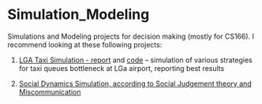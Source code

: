 # Simulation_Modeling
Simulations and Modeling projects for decision making (mostly for CS166). 
I recommend looking at these following projects:

1. [LGA Taxi Simulation - report](https://github.com/tomereldor/Simulation_Modeling/blob/master/CS166%20Final%20%E2%80%93%20LGA%20Taxi%20Simulation%20-%20Tomer.pdf) and [code](https://github.com/tomereldor/Simulation_Modeling/blob/master/CS166%20Final%20%E2%80%93%20LGA%20Taxi%20Simulation.ipynb) – simulation of various strategies for taxi queues bottleneck at LGa airport, reporting best results

2. [Social Dynamics Simulation, according to Social Judgement theory and Miscommunication](https://github.com/tomereldor/Simulation_Modeling/blob/master/Social%20Dynamics%20Simulation%20Final.pdf)
